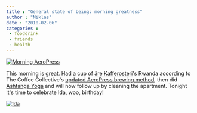 ```yaml
---
title : "General state of being: morning greatness"
author : "Niklas"
date : "2010-02-06"
categories : 
 - fooddrink
 - friends
 - health
---
```


[![](http://farm5.static.flickr.com/4023/4334633852_70df16af5e.jpg "Morning AeroPress")](http://www.flickr.com/photos/pivic/4334633852/)

This morning is great. Had a cup of [åre Kafferosteri](http://www.arekafferosteri.se)'s Rwanda according to The Coffee Collective's [updated AeroPress brewing method](http://coffeecollective.blogspot.com/2010/01/updated-aeropress-brewing-method.html), then did [Ashtanga Yoga](http://en.wikipedia.org/wiki/Ashtanga%20Vinyasa%20Yoga) and will now follow up by cleaning the apartment. Tonight it's time to celebrate Ida, woo, birthday!

[![](http://farm4.static.flickr.com/3161/2981014263_4955aa9931.jpg "Ida")](http://www.flickr.com/photos/pivic/2981014263/)
